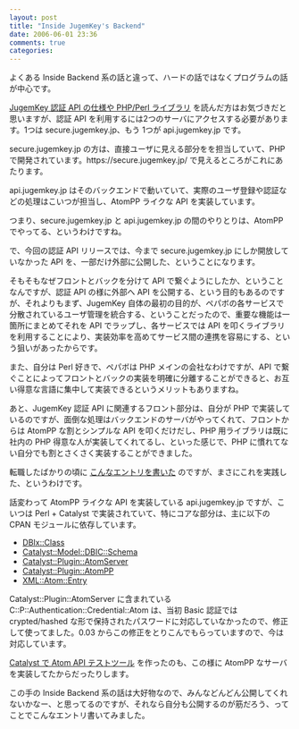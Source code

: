 ```yaml
---
layout: post
title: "Inside JugemKey's Backend"
date: 2006-06-01 23:36
comments: true
categories: 
---
```

<p class="entryBody">
よくある Inside Backend 系の話と違って、ハードの話ではなくプログラムの話が中心です。
</p>

<p class="entryBody">
<a href="http://jugemkey.jp/api/auth/" target="_blank">JugemKey 認証 API の仕様や PHP/Perl ライブラリ</a> を読んだ方はお気づきだと思いますが、認証 API を利用するには2つのサーバにアクセスする必要があります。1つは secure.jugemkey.jp、もう 1つが api.jugemkey.jp です。
</p>

<p class="entryBody">
secure.jugemkey.jp の方は、直接ユーザに見える部分をを担当していて、PHP で開発されています。https://secure.jugemkey.jp/ で見えるところがこれにあたります。
</p>

<p class="entryBody">
api.jugemkey.jp はそのバックエンドで動いていて、実際のユーザ登録や認証などの処理はこいつが担当し、AtomPP ライクな API を実装しています。
</p>

<p class="entryBody">
つまり、secure.jugemkey.jp と api.jugemkey.jp の間のやりとりは、AtomPP でやってる、というわけですね。
</p>

<p class="entryBody">
で、今回の認証 API リリースでは、今まで secure.jugemkey.jp にしか開放していなかった API を、一部だけ外部に公開した、ということになります。
</p>

<p class="entryBody">
そもそもなぜフロントとバックを分けて API で繋ぐようにしたか、ということなんですが、認証 API の様に外部へ API を公開する、という目的もあるのですが、それよりもまず、JugemKey 自体の最初の目的が、ペパボの各サービスで分散されているユーザ管理を統合する、ということだったので、重要な機能は一箇所にまとめてそれを API でラップし、各サービスでは API を叩くライブラリを利用することにより、実装効率を高めてサービス間の連携を容易にする、という狙いがあったからです。
</p>

<p class="entryBody">
また、自分は Perl 好きで、ペパボは PHP メインの会社なわけですが、API で繋ぐことによってフロントとバックの実装を明確に分離することができると、お互い得意な言語に集中して実装できるというメリットもありますね。
</p>

<p class="entryBody">
あと、JugemKey 認証 API に関連するフロント部分は、自分が PHP で実装しているのですが、面倒な処理はバックエンドのサーバがやってくれて、フロントからは AtomPP な割とシンプルな API を叩くだけだし、PHP 用ライブラリは既に社内の PHP 得意な人が実装してくれてるし、といった感じで、PHP に慣れてない自分でも割とさくさく実装することができました。
</p>

<p class="entryBody">
転職したばかりの頃に <a href="http://mizzy.org/web/build_on_your_own_api.html" target="_blank">こんなエントリを書いた</a> のですが、まさにこれを実践した、というわけです。
</p>

<p class="entryBody">
話変わって AtomPP ライクな API を実装している api.jugemkey.jp ですが、こいつは Perl + Catalyst で実装されていて、特にコアな部分は、主に以下の CPAN モジュールに依存しています。
</p>

<ul class="entryBody">
<li><a href="http://search.cpan.org/perldoc/DBIx::Class" target="_blank">DBIx::Class</a></li>
<li><a href="http://search.cpan.org/perldoc/Catalyst::Model::DBIC::Schema" target="_blank">Catalyst::Model::DBIC::Schema</a></li>
<li><a href="http://search.cpan.org/perldoc/Catalyst::Plugin::AtomServer" target="_blank">Catalyst::Plugin::AtomServer</a></li>
<li><a href="http://search.cpan.org/perldoc/Catalyst::Plugin::AtomPP" target="_blank">Catalyst::Plugin::AtomPP</a></li>
<li><a href="http://search.cpan.org/perldoc/XML::Atom::Entry" target="_blank">XML::Atom::Entry</a></li>
</ul>

<p class="entryBody">
Catalyst::Plugin::AtomServer に含まれている C::P::Authentication::Credential::Atom は、当初 Basic 認証では crypted/hashed な形で保持されたパスワードに対応していなかったので、修正して使ってました。0.03 からこの修正をとりこんでもらっていますので、今は対応しています。
</p>

<p class="entryBody">
<a href="http://mizzy.org/?topic=/program/atom_client_with_catalyst" target="_blank">Catalyst で Atom API テストツール</a> を作ったのも、この様に AtomPP なサーバを実装してたからだったりします。
</p>

<p class="entryBody">
この手の Inside Backend 系の話は大好物なので、みんなどんどん公開してくれないかなー、と思ってるのですが、それなら自分も公開するのが筋だろう、ってことでこんなエントリ書いてみました。
</p>